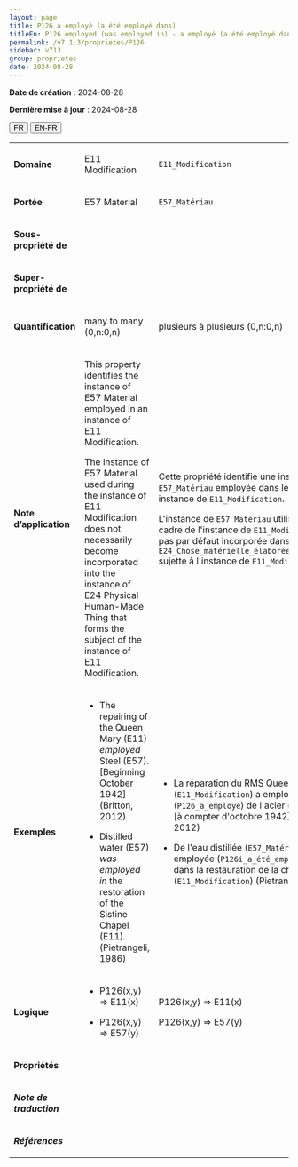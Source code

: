 ```yaml
---
layout: page
title: P126 a employé (a été employé dans)
titleEn: P126 employed (was employed in) - a employé (a été employé dans)
permalink: /v7.1.3/proprietes/P126
sidebar: v713
group: proprietes
date: 2024-08-28
---
```


**Date de création** : 2024-08-28

**Dernière mise à jour** : 2024-08-28

<div class="lang-buttons">
 <button id="fr" class="activate">FR</button>
 <button id="en-fr">EN-FR</button>
</div>

<table>
<tbody>
<tr>
<td><p><strong>Domaine</strong></p></td>
<td class="en">
<p>E11 Modification</p>
</td>
<td>
<p><code class="language-plaintext highlighter-rouge">E11_Modification</code></p>
</td>
</tr>
<tr>
<td><p><strong>Portée</strong></p></td>
<td class="en">
<p>E57 Material</p>
</td>
<td>
<p><code class="language-plaintext highlighter-rouge">E57_Matériau</code></p>
</td>
</tr>
<tr>
<td><p><strong>Sous-propriété de</strong></p></td>
<td class="en">
</td>
<td>
</td>
</tr>
<tr>
<td><p><strong>Super-propriété de</strong></p></td>
<td class="en">
</td>
<td>
</td>
</tr>
<tr>
<td><p><strong>Quantification</strong></p></td>
<td class="en">
<p>many to many (0,n:0,n)</p>
</td>
<td>
<p>plusieurs à plusieurs (0,n:0,n)</p>
</td>
</tr>
<tr>
<td><p><strong>Note d’application</strong></p></td>
<td class="en">
<p>This property identifies the instance of E57 Material employed in an instance of E11 Modification.</p>
<p>The instance of E57 Material used during the instance of E11 Modification does not necessarily become incorporated into the instance of E24 Physical Human-Made Thing that forms the subject of the instance of E11 Modification.</p>
</td>
<td>
<p>Cette propriété identifie une instance de <code class="language-plaintext highlighter-rouge">E57_Matériau</code> employée dans le cadre d'une instance de <code class="language-plaintext highlighter-rouge">E11_Modification</code>. </p>
<p>L'instance de <code class="language-plaintext highlighter-rouge">E57_Matériau</code> utilisée dans le cadre de l'instance de <code class="language-plaintext highlighter-rouge">E11_Modification</code> n'est pas par défaut incorporée dans l'instance de <code class="language-plaintext highlighter-rouge">E24_Chose_matérielle_élaborée_par_l’humain</code> sujette à l'instance de <code class="language-plaintext highlighter-rouge">E11_Modification</code>. </p>
</td>
</tr>
<tr>
<td><p><strong>Exemples</strong></p></td>
<td class="en">
<ul>
<li><p>The repairing of the Queen Mary (E11) <em>employed</em> Steel (E57). [Beginning October 1942] (Britton, 2012)</p>
</li>
<li><p>Distilled water (E57) <em>was employed in</em> the restoration of the Sistine Chapel (E11). (Pietrangeli, 1986)</p>
</li>
</ul>
</td>
<td>
<ul>
<li><p>La réparation du RMS Queen Mary (<code class="language-plaintext highlighter-rouge">E11_Modification</code>) a employé (<code class="language-plaintext highlighter-rouge">P126_a_employé</code>) de l'acier (<code class="language-plaintext highlighter-rouge">E57_Matériau</code>) [à compter d'octobre 1942] (Britton, 2012)</p>
</li>
<li><p>De l'eau distillée (<code class="language-plaintext highlighter-rouge">E57_Matériau</code>) a été employée (<code class="language-plaintext highlighter-rouge">P126i_a_été_employé_dans</code>) dans la restauration de la chapelle Sixtine (<code class="language-plaintext highlighter-rouge">E11_Modification</code>) (Pietrangeli, 1986)</p>
</li>
</ul>
</td>
</tr>
<tr>
<td><p><strong>Logique</strong></p></td>
<td class="en">
<ul>
<li><p>P126(x,y) ⇒ E11(x)</p>
</li>
<li><p>P126(x,y) ⇒ E57(y)</p>
</li>
</ul>
</td>
<td>
<p>P126(x,y) ⇒ E11(x)</p>
<p>P126(x,y) ⇒ E57(y)</p>
</td>
</tr>
<tr>
<td><p><strong>Propriétés</strong></p></td>
<td class="en">
</td>
<td>
</td>
</tr>
<tr>
<td><p><strong><em>Note de traduction</em></strong></p></td>
<td colspan="2">
</td>
</tr>
<tr>
<td><p><strong><em>Références</em></strong></p></td>
<td colspan="2">
<p><em></em></p>
</td>
</tr>
</tbody>
</table>
